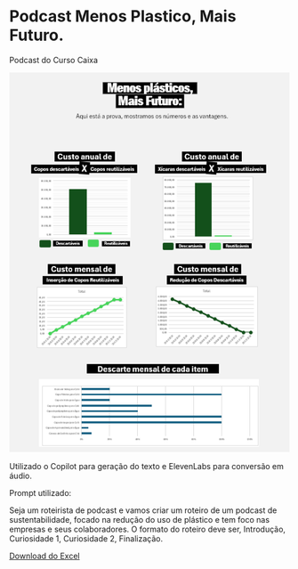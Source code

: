 # Podcast Menos Plastico, Mais Futuro.
Podcast do Curso Caixa

![Imagem](Tabela.png)


Utilizado o Copilot para geração do texto e ElevenLabs para conversão em áudio.


Prompt utilizado:

Seja um roteirista de podcast e vamos criar um roteiro de um podcast de sustentabilidade, focado na redução do uso de plástico e tem foco nas empresas e seus colaboradores. O formato do roteiro deve ser, Introdução, Curiosidade 1, Curiosidade 2, Finalização.

[Download do Excel](TabelaMenosPlastico_3.xlsx)


